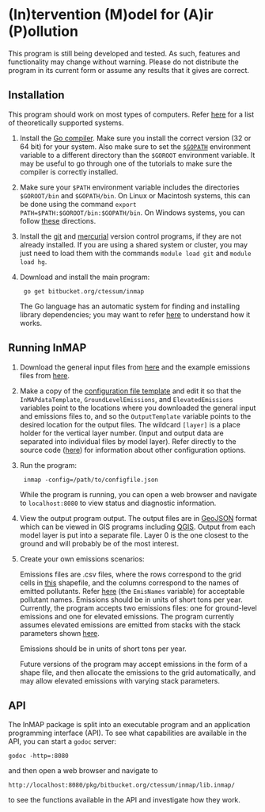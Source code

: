 # (In)tervention (M)odel for (A)ir (P)ollution

This program is still being developed and tested. As such, features and functionality may change without warning. Please do not distribute the program in its current form or assume any results that it gives are correct.

## Installation

This program should work on most types of computers. Refer [here](http://golang.org/doc/install#requirements) for a list of theoretically supported systems.

1. Install the [Go compiler](http://golang.org/doc/install). Make sure you install the correct version (32 or 64 bit) for your system. Also make sure to set the [`$GOPATH`](http://golang.org/doc/code.html#GOPATH) environment variable to a different directory than the `$GOROOT` environment variable. It may be useful to go through one of the tutorials to make sure the compiler is correctly installed.

2. Make sure your `$PATH` environment variable includes the directories `$GOROOT/bin` and `$GOPATH/bin`. On Linux or Macintosh systems, this can be done using the command `export PATH=$PATH:$GOROOT/bin:$GOPATH/bin`. On Windows systems, you can follow [these](http://www.computerhope.com/issues/ch000549.htm) directions.

3. Install the [git](http://git-scm.com/) and [mercurial](http://mercurial.selenic.com/) version control programs, if they are not already installed. If you are using a shared system or cluster, you may just need to load them with the commands `module load git` and `module load hg`.

4. Download and install the main program:

		go get bitbucket.org/ctessum/inmap
	The Go language has an automatic system for finding and installing library dependencies; you may want to refer [here](http://golang.org/doc/code.html) to understand how it works.

## Running InMAP

1. Download the general input files from [here](https://bitbucket.org/ctessum/inmap/downloads/InMAPdata_1km_50000.zip) and the example emissions files from [here](https://bitbucket.org/ctessum/inmap/downloads/exampleEmissions.zip).

1. Make a copy of the [configuration file template](src/default/configExample.json) and edit it so that the `InMAPdataTemplate`, `GroundLevelEmissions`, and `ElevatedEmissions` variables point to the locations where you downloaded the general input and emissions files to, and so the `OutputTemplate` variable points to the desired location for the output files. The wildcard `[layer]` is a place holder for the vertical layer number. (Input and output data are separated into individual files by model layer). Refer directly to the source code ([here](src/default/inmap.go#cl-22)) for information about other configuration options.

2. Run the program:

		inmap -config=/path/to/configfile.json 
	While the program is running, you can open a web browser and navigate to `localhost:8080` to view status and diagnostic information.

3. View the output program output. The output files are in [GeoJSON](http://en.wikipedia.org/wiki/GeoJSON) format which can be viewed in GIS programs including [QGIS](http://www.qgis.org/). Output from each model layer is put into a separate file. Layer 0 is the one closest to the ground and will probably be of the most interest.

3. Create your own emissions scenarios:

	Emissions files are .csv files, where the rows correspond to the grid cells in [this](https://bitbucket.org/ctessum/inmap/downloads/gridShape_1km_50000.zip) shapefile, and the columns correspond to the names of emitted pollutants. Refer [here](src/default/lib.inmap/run.go#cl-38) (the `EmisNames` variable) for acceptable pollutant names. Emissions should be in units of short tons per year. Currently, the program accepts two emissions files: one for ground-level emissions and one for elevated emissions. The program currently assumes elevated emissions are emitted from stacks with the stack parameters shown [here](src/default/inmap.go#cl-56). 

	Emissions should be in units of short tons per year.

	Future versions of the program may accept emissions in the form of a shape file, and then allocate the emissions to the grid automatically, and may allow elevated emissions with varying stack parameters.
	

## API

The InMAP package is split into an executable program and an application programming interface (API). To see what capabilities are available in the API, you can start a `godoc` server:
	
	godoc -http=:8080

and then open a web browser and navigate to 

	http://localhost:8080/pkg/bitbucket.org/ctessum/inmap/lib.inmap/
to see the functions available in the API and investigate how they work.

